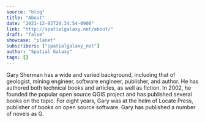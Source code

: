 ```yaml
---
source: "blog"
title: "About"
date: "2021-12-03T20:34:54-0900"
link: "http://spatialgalaxy.net/about/"
draft: "false"
showcase: "planet"
subscribers: ["spatialgalaxy_net"]
author: "Spatial Galaxy"
tags: []
---
```


Gary Sherman has a wide and varied background, including that of geologist, mining engineer, software engineer, publisher, and author. He has authored both technical books and articles, as well as fiction.
In 2002, he founded the popular open source QGIS project and has published several books on the topic.
For eight years, Gary was at the helm of Locate Press, publisher of books on open source software.
Gary has published a number of novels as G.
